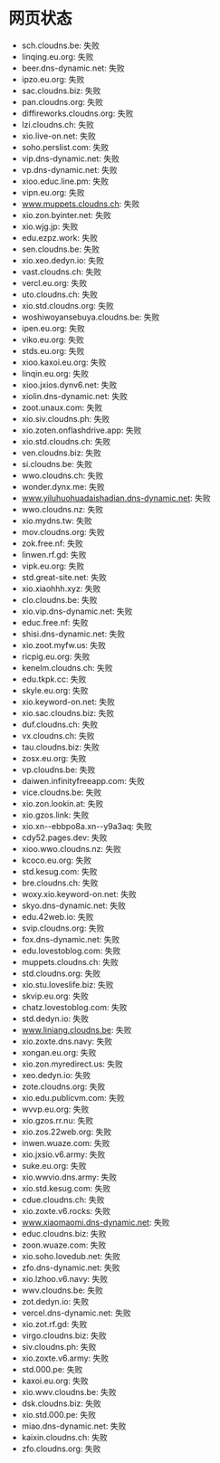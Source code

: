 # 网页状态
- sch.cloudns.be: 失败
- linqing.eu.org: 失败
- beer.dns-dynamic.net: 失败
- ipzo.eu.org: 失败
- sac.cloudns.biz: 失败
- pan.cloudns.org: 失败
- diffireworks.cloudns.org: 失败
- lzi.cloudns.ch: 失败
- xio.live-on.net: 失败
- soho.perslist.com: 失败
- vip.dns-dynamic.net: 失败
- vp.dns-dynamic.net: 失败
- xioo.educ.line.pm: 失败
- vipn.eu.org: 失败
- www.muppets.cloudns.ch: 失败
- xio.zon.byinter.net: 失败
- xio.wjg.jp: 失败
- edu.ezpz.work: 失败
- sen.cloudns.be: 失败
- xio.xeo.dedyn.io: 失败
- vast.cloudns.ch: 失败
- vercl.eu.org: 失败
- uto.cloudns.ch: 失败
- xio.std.cloudns.org: 失败
- woshiwoyansebuya.cloudns.be: 失败
- ipen.eu.org: 失败
- viko.eu.org: 失败
- stds.eu.org: 失败
- xioo.kaxoi.eu.org: 失败
- linqin.eu.org: 失败
- xioo.jxios.dynv6.net: 失败
- xiolin.dns-dynamic.net: 失败
- zoot.unaux.com: 失败
- xio.siv.cloudns.ph: 失败
- xio.zoten.onflashdrive.app: 失败
- xio.std.cloudns.ch: 失败
- ven.cloudns.biz: 失败
- si.cloudns.be: 失败
- wwo.cloudns.ch: 失败
- wonder.dynx.me: 失败
- www.yiluhuohuadaishadian.dns-dynamic.net: 失败
- wwo.cloudns.nz: 失败
- xio.mydns.tw: 失败
- mov.cloudns.org: 失败
- zok.free.nf: 失败
- linwen.rf.gd: 失败
- vipk.eu.org: 失败
- std.great-site.net: 失败
- xio.xiaohhh.xyz: 失败
- clo.cloudns.be: 失败
- xio.vip.dns-dynamic.net: 失败
- educ.free.nf: 失败
- shisi.dns-dynamic.net: 失败
- xio.zoot.myfw.us: 失败
- ricpig.eu.org: 失败
- kenelm.cloudns.ch: 失败
- edu.tkpk.cc: 失败
- skyle.eu.org: 失败
- xio.keyword-on.net: 失败
- xio.sac.cloudns.biz: 失败
- duf.cloudns.ch: 失败
- vx.cloudns.ch: 失败
- tau.cloudns.biz: 失败
- zosx.eu.org: 失败
- vp.cloudns.be: 失败
- daiwen.infinityfreeapp.com: 失败
- vice.cloudns.be: 失败
- xio.zon.lookin.at: 失败
- xio.gzos.link: 失败
- xio.xn--ebbpo8a.xn--y9a3aq: 失败
- cdy52.pages.dev: 失败
- xioo.wwo.cloudns.nz: 失败
- kcoco.eu.org: 失败
- std.kesug.com: 失败
- bre.cloudns.ch: 失败
- woxy.xio.keyword-on.net: 失败
- skyo.dns-dynamic.net: 失败
- edu.42web.io: 失败
- svip.cloudns.org: 失败
- fox.dns-dynamic.net: 失败
- edu.lovestoblog.com: 失败
- muppets.cloudns.ch: 失败
- std.cloudns.org: 失败
- xio.stu.loveslife.biz: 失败
- skvip.eu.org: 失败
- chatz.lovestoblog.com: 失败
- std.dedyn.io: 失败
- www.liniang.cloudns.be: 失败
- xio.zoxte.dns.navy: 失败
- xongan.eu.org: 失败
- xio.zon.myredirect.us: 失败
- xeo.dedyn.io: 失败
- zote.cloudns.org: 失败
- xio.edu.publicvm.com: 失败
- wvvp.eu.org: 失败
- xio.gzos.rr.nu: 失败
- xio.zos.22web.org: 失败
- inwen.wuaze.com: 失败
- xio.jxsio.v6.army: 失败
- suke.eu.org: 失败
- xio.wwvio.dns.army: 失败
- xio.std.kesug.com: 失败
- cdue.cloudns.ch: 失败
- xio.zoxte.v6.rocks: 失败
- www.xiaomaomi.dns-dynamic.net: 失败
- educ.cloudns.biz: 失败
- zoon.wuaze.com: 失败
- xio.soho.lovedub.net: 失败
- zfo.dns-dynamic.net: 失败
- xio.lzhoo.v6.navy: 失败
- wwv.cloudns.be: 失败
- zot.dedyn.io: 失败
- vercel.dns-dynamic.net: 失败
- xio.zot.rf.gd: 失败
- virgo.cloudns.biz: 失败
- siv.cloudns.ph: 失败
- xio.zoxte.v6.army: 失败
- std.000.pe: 失败
- kaxoi.eu.org: 失败
- xio.wwv.cloudns.be: 失败
- dsk.cloudns.biz: 失败
- xio.std.000.pe: 失败
- miao.dns-dynamic.net: 失败
- kaixin.cloudns.ch: 失败
- zfo.cloudns.org: 失败
